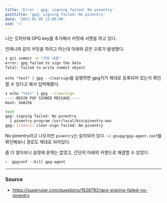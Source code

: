 ```yaml
---
title: 'Error - gpg: signing failed: No pinentry'
posttitle: 'gpg: signing failed: No pinentry'
date: '2023-02-05 12:00:00'
uid: 'c'
---
```


나는 깃허브에 GPG key를 추가해서 커밋에 서명을 하고 있다.

언제나와 같이 커밋을 하려고 하는데 아래와 같은 오류가 발생했다.

```sh
❯ git commit -m "커밋 내용"
error: gpg failed to sign the data
fatal: failed to write commit object
```

`echo "test" | gpg --clearsign`를 실행하면 gpg키가 제대로 등록되어 있는지 확인 할 수 있다고 해서 입력해봤다.

```sh
❯ echo "test" | gpg --clearsign
-----BEGIN PGP SIGNED MESSAGE-----
Hash: SHA256

test
gpg: signing failed: No pinentry
  1 pinentry-program /usr/local/bin/pinentry-mac
gpg: [stdin]: clear-sign failed: No pinentry
```

No pinentry라고 나오지만 `pinentry`는 설치되어 있다. `~/.gnupg/gpg-agent.conf`를 확인해보니 경로도 제대로 되어있다.

좀 더 알아보니 설정에 문제는 없었고, 간단히 아래의 커맨드로 해결할 수 있었다.

```sh
>  gpgconf --kill gpg-agent
```

---

### Source

- https://superuser.com/questions/1628782/gpg-signing-failed-no-pinentry
